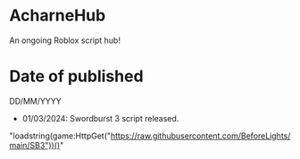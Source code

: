 # AcharneHub
An ongoing Roblox script hub!

# Date of published
DD/MM/YYYY
- 01/03/2024: Swordburst 3 script released.
  
 "loadstring(game:HttpGet("https://raw.githubusercontent.com/BeforeLights/main/SB3"))()"
